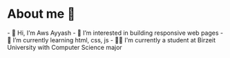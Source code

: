 <H1>About me 📌</H1>
- 👋 Hi, I’m Aws Ayyash
- 👀 I’m interested in building responsive web pages 
- 🌱 I’m currently learning html, css, js
- 💁‍♂️ I'm currently a student at Birzeit University with Computer Science major
<!---
AwsAyyash/AwsAyyash is a ✨ special ✨ repository because its `README.md` (this file) appears on your GitHub profile.
You can click the Preview link to take a look at your changes.
--->
